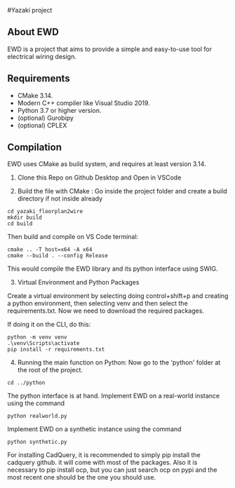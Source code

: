 #Yazaki project

## About EWD

EWD is a project that aims to provide a simple and easy-to-use tool for electrical wiring design.

## Requirements

* CMake 3.14.
* Modern C++ compiler like Visual Studio 2019.
* Python 3.7 or higher version.
* (optional) Gurobipy
* (optional) CPLEX

## Compilation

EWD uses CMake as build system, and requires at least version 3.14. 

1. Clone this Repo on Github Desktop and Open in VSCode

2. Build the file with CMake :
Go inside the project folder and create a build directory if not inside already
```
cd yazaki_floorplan2wire
mkdir build
cd build
```
Then build and compile on VS Code terminal:
```
cmake .. -T host=x64 -A x64
cmake --build . --config Release
```
This would compile the EWD library and its python interface using SWIG.

3. Virtual Environment and Python Packages

Create a virtual environment by selecting doing control+shift+p and creating a python environment, then selecting venv and then select the requirements.txt.
Now we need to download the required packages.

If doing it on the CLI, do this:
```
python -m venv venv
.\venv\Scripts\activate
pip install -r requirements.txt
```

4. Running the main function on Python:
Now go to the 'python' folder at the root of the project.
```
cd ../python
```
The python interface is at hand. 
Implement EWD on a real-world instance using the command
```
python realworld.py
```
Implement EWD on a synthetic instance using the command
```
python synthetic.py
```


For installing CadQuery, it is recommended to simply pip install the cadquery github. it will come with most of the packages.
Also it is necessary to pip install ocp, but you can just search ocp on pypi and the most recent one should be the one you should use.
